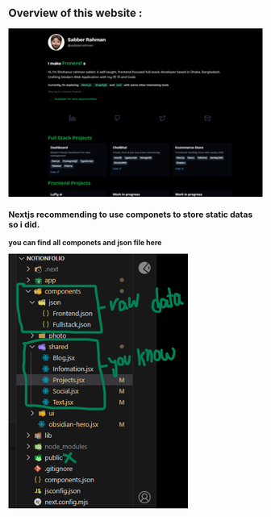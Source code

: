 ## Overview of this website : 

![overview](image-1.png)



### Nextjs recommending to use componets to store static datas so i did. 
**you can find all componets and json file here**

![workflow](image.png)
